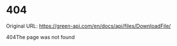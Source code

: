 # 404

Original URL: https://green-api.com/en/docs/api/files/DownloadFile/

404The page was not found